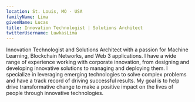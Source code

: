 ```yaml
---
location: St. Louis, MO - USA
familyName: Lima
givenName: Lucas
title: Innovation Technologist | Solutions Architect
twitterUsername: LuwkasLima
---
```


Innovation Technologist and Solutions Architect with a passion for Machine Learning, Blockchain Networks, and Web 3 applications. I have a wide range of experience working with corporate innovation, from designing and developing innovative solutions to managing and deploying them. I specialize in leveraging emerging technologies to solve complex problems and have a track record of driving successful results. My goal is to help drive transformative change to make a positive impact on the lives of people through innovative technologies.


